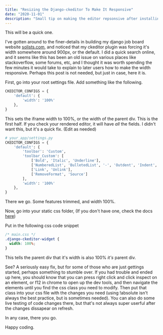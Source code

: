 ```yaml
---
title: "Resizing the Django-ckeditor To Make It Responsive"
date: "2020-11-01"
description: "Small tip on making the editor repsonsive after installing it with Django"
---
```


This will be a quick one.

I've gotten around to the finer-details in building my django job board website [solists.com](https://www.solists.com), and noticed that my ckeditor plugin was forcing it's width somewhere around 900px, or the default. I did a quick search online, and it seems like this has been an old issue on various places like stackoverflow, some forums, etc, and I thought it was worth spending the few minutes it would take to explain to later users how to make the width responsive. Perhaps this post is not needed, but just in case, here it is.

First, go into your root settings file. Add something like the following.

```python
CKEDITOR_CONFIGS = {
    'default': {
        'width': '100%'
    },
}
```

This sets the iframe width to 100%, or the width of the parent div. This is the first half. If you check your rendered editor, it will have _all_ the fields. I didn't want this, but it's a quick fix. (Edit as needed)

```python
# your_app/settings.py
CKEDITOR_CONFIGS = {
    'default': {
        'toolbar': 'Custom',
        'toolbar_Custom': [
            ['Bold', 'Italic', 'Underline'],
            ['NumberedList', 'BulletedList', '-', 'Outdent', 'Indent', '-', 'JustifyLeft', 'JustifyCenter', 'JustifyRight', 'JustifyBlock'],
            ['Link', 'Unlink'],
            ['RemoveFormat', 'Source']
        ],
        'width': '100%'
    },
}
```

There we go. Some features trimmed, and width 100%.

Now, go into your static css folder, (If you don't have one, check the docs [here](https://docs.djangoproject.com/en/3.1/howto/static-files/))

Put in the following css code snippet

```css
/* main.css */
.django-ckeditor-widget {
  width: 100%;
}
```

This tells the parent div that it's width is also 100% _it's_ parent div.

See? A seriously easy fix, but for some of those who are just gettings started, perhaps something to stumble over. If you had trouble and ended up here, you should know that you can press right click and click inspect on an element, or f12 in chrome to open up the dev tools, and then navigate the elements until you find the css class you need to modify. Then put that class into your css file with the changes you need (using !absolute isn't always the best practice, but is sometimes needed). You can also do some live testing of code changes there, but that's not always super userful after the changes dissapear on refresh.

In any case, there you go.

Happy coding.
